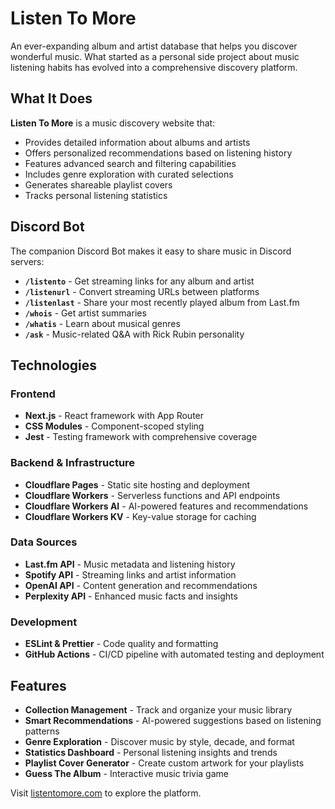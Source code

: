 # Listen To More

An ever-expanding album and artist database that helps you discover wonderful music. What started as a personal side project about music listening habits has evolved into a comprehensive discovery platform.

## What It Does

**Listen To More** is a music discovery website that:

- Provides detailed information about albums and artists
- Offers personalized recommendations based on listening history
- Features advanced search and filtering capabilities
- Includes genre exploration with curated selections
- Generates shareable playlist covers
- Tracks personal listening statistics

## Discord Bot

The companion Discord Bot makes it easy to share music in Discord servers:

- **`/listento`** - Get streaming links for any album and artist
- **`/listenurl`** - Convert streaming URLs between platforms
- **`/listenlast`** - Share your most recently played album from Last.fm
- **`/whois`** - Get artist summaries
- **`/whatis`** - Learn about musical genres
- **`/ask`** - Music-related Q&A with Rick Rubin personality

## Technologies

### Frontend

- **Next.js** - React framework with App Router
- **CSS Modules** - Component-scoped styling
- **Jest** - Testing framework with comprehensive coverage

### Backend & Infrastructure

- **Cloudflare Pages** - Static site hosting and deployment
- **Cloudflare Workers** - Serverless functions and API endpoints
- **Cloudflare Workers AI** - AI-powered features and recommendations
- **Cloudflare Workers KV** - Key-value storage for caching

### Data Sources

- **Last.fm API** - Music metadata and listening history
- **Spotify API** - Streaming links and artist information
- **OpenAI API** - Content generation and recommendations
- **Perplexity API** - Enhanced music facts and insights

### Development

- **ESLint & Prettier** - Code quality and formatting
- **GitHub Actions** - CI/CD pipeline with automated testing and deployment

## Features

- **Collection Management** - Track and organize your music library
- **Smart Recommendations** - AI-powered suggestions based on listening patterns
- **Genre Exploration** - Discover music by style, decade, and format
- **Statistics Dashboard** - Personal listening insights and trends
- **Playlist Cover Generator** - Create custom artwork for your playlists
- **Guess The Album** - Interactive music trivia game

Visit [listentomore.com](https://listentomore.com) to explore the platform.
